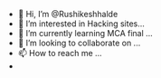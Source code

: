 - 👋 Hi, I’m @Rushikeshhalde
- 👀 I’m interested in Hacking sites...
- 🌱 I’m currently learning MCA final ...
- 💞️ I’m looking to collaborate on ...
- 📫 How to reach me ...
-

<!---
Rushikeshhalde/Rushikeshhalde is a ✨ special ✨ repository because its `README.md` (this file) appears on your GitHub profile.
You can click the Preview link to take a look at your changes.
--->

